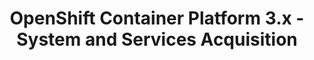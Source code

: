 ---
permalink: /product-documents/openshift-container-platform-3/nist-800-53/sa/
layout: control_response
title: OpenShift Container Platform 3.x - System and Services Acquisition
category: Product Documents
lead: |
  Control responses for NIST 800-53 rev4.
subnav:
  data: components.openshift-container-platform-3.policies.SA-System_and_Services_Acquisition.component
  href: ['#%', control_key]
  text: control_key
product_info:
  name: OpenShift Container Platform 3.x
  opencontrol_component: openshift-container-platform-3
  control_family: SA-System_and_Services_Acquisition
---